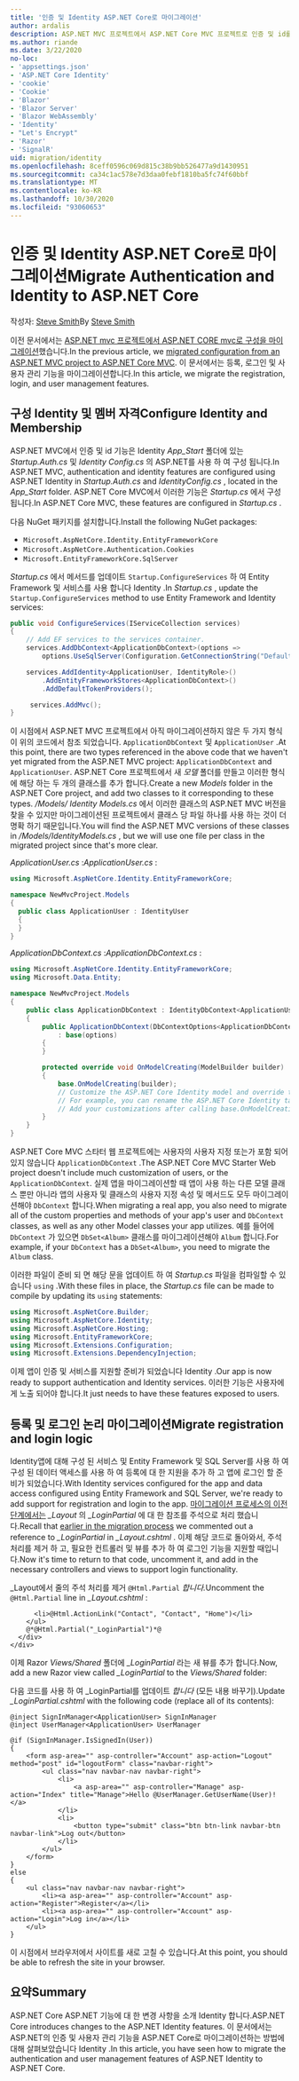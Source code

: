 ```yaml
---
title: '인증 및 Identity ASP.NET Core로 마이그레이션'
author: ardalis
description: ASP.NET MVC 프로젝트에서 ASP.NET Core MVC 프로젝트로 인증 및 id를 마이그레이션하는 방법에 대해 알아봅니다.
ms.author: riande
ms.date: 3/22/2020
no-loc:
- 'appsettings.json'
- 'ASP.NET Core Identity'
- 'cookie'
- 'Cookie'
- 'Blazor'
- 'Blazor Server'
- 'Blazor WebAssembly'
- 'Identity'
- "Let's Encrypt"
- 'Razor'
- 'SignalR'
uid: migration/identity
ms.openlocfilehash: 8ceff0596c069d815c38b9bb526477a9d1430951
ms.sourcegitcommit: ca34c1ac578e7d3daa0febf1810ba5fc74f60bbf
ms.translationtype: MT
ms.contentlocale: ko-KR
ms.lasthandoff: 10/30/2020
ms.locfileid: "93060653"
---
```

# <a name="migrate-authentication-and-no-locidentity-to-aspnet-core"></a><span data-ttu-id="39b1a-103">인증 및 Identity ASP.NET Core로 마이그레이션</span><span class="sxs-lookup"><span data-stu-id="39b1a-103">Migrate Authentication and Identity to ASP.NET Core</span></span>

<span data-ttu-id="39b1a-104">작성자: [Steve Smith](https://ardalis.com/)</span><span class="sxs-lookup"><span data-stu-id="39b1a-104">By [Steve Smith](https://ardalis.com/)</span></span>

<span data-ttu-id="39b1a-105">이전 문서에서는 [ASP.NET mvc 프로젝트에서 ASP.NET CORE mvc로 구성을 마이그레이션](xref:migration/configuration)했습니다.</span><span class="sxs-lookup"><span data-stu-id="39b1a-105">In the previous article, we [migrated configuration from an ASP.NET MVC project to ASP.NET Core MVC](xref:migration/configuration).</span></span> <span data-ttu-id="39b1a-106">이 문서에서는 등록, 로그인 및 사용자 관리 기능을 마이그레이션합니다.</span><span class="sxs-lookup"><span data-stu-id="39b1a-106">In this article, we migrate the registration, login, and user management features.</span></span>

## <a name="configure-no-locidentity-and-membership"></a><span data-ttu-id="39b1a-107">구성 Identity 및 멤버 자격</span><span class="sxs-lookup"><span data-stu-id="39b1a-107">Configure Identity and Membership</span></span>

<span data-ttu-id="39b1a-108">ASP.NET MVC에서 인증 및 id 기능은 Identity *App_Start* 폴더에 있는 *Startup.Auth.cs* 및 *Identity Config.cs* 의 ASP.NET를 사용 하 여 구성 됩니다.</span><span class="sxs-lookup"><span data-stu-id="39b1a-108">In ASP.NET MVC, authentication and identity features are configured using ASP.NET Identity in *Startup.Auth.cs* and *IdentityConfig.cs* , located in the *App_Start* folder.</span></span> <span data-ttu-id="39b1a-109">ASP.NET Core MVC에서 이러한 기능은 *Startup.cs* 에서 구성 됩니다.</span><span class="sxs-lookup"><span data-stu-id="39b1a-109">In ASP.NET Core MVC, these features are configured in *Startup.cs* .</span></span>

<span data-ttu-id="39b1a-110">다음 NuGet 패키지를 설치합니다.</span><span class="sxs-lookup"><span data-stu-id="39b1a-110">Install the following NuGet packages:</span></span>

* `Microsoft.AspNetCore.Identity.EntityFrameworkCore`
* `Microsoft.AspNetCore.Authentication.Cookies`
* `Microsoft.EntityFrameworkCore.SqlServer`

<span data-ttu-id="39b1a-111">*Startup.cs* 에서 메서드를 업데이트 `Startup.ConfigureServices` 하 여 Entity Framework 및 서비스를 사용 합니다 Identity .</span><span class="sxs-lookup"><span data-stu-id="39b1a-111">In *Startup.cs* , update the `Startup.ConfigureServices` method to use Entity Framework and Identity services:</span></span>

```csharp
public void ConfigureServices(IServiceCollection services)
{
    // Add EF services to the services container.
    services.AddDbContext<ApplicationDbContext>(options =>
        options.UseSqlServer(Configuration.GetConnectionString("DefaultConnection")));

    services.AddIdentity<ApplicationUser, IdentityRole>()
        .AddEntityFrameworkStores<ApplicationDbContext>()
        .AddDefaultTokenProviders();

     services.AddMvc();
}
```

<span data-ttu-id="39b1a-112">이 시점에서 ASP.NET MVC 프로젝트에서 아직 마이그레이션하지 않은 두 가지 형식이 위의 코드에서 참조 되었습니다. `ApplicationDbContext` 및 `ApplicationUser` .</span><span class="sxs-lookup"><span data-stu-id="39b1a-112">At this point, there are two types referenced in the above code that we haven't yet migrated from the ASP.NET MVC project: `ApplicationDbContext` and `ApplicationUser`.</span></span> <span data-ttu-id="39b1a-113">ASP.NET Core 프로젝트에서 새 *모델* 폴더를 만들고 이러한 형식에 해당 하는 두 개의 클래스를 추가 합니다.</span><span class="sxs-lookup"><span data-stu-id="39b1a-113">Create a new *Models* folder in the ASP.NET Core project, and add two classes to it corresponding to these types.</span></span> <span data-ttu-id="39b1a-114">*/Models/ Identity Models.cs* 에서 이러한 클래스의 ASP.NET MVC 버전을 찾을 수 있지만 마이그레이션된 프로젝트에서 클래스 당 파일 하나를 사용 하는 것이 더 명확 하기 때문입니다.</span><span class="sxs-lookup"><span data-stu-id="39b1a-114">You will find the ASP.NET MVC versions of these classes in */Models/IdentityModels.cs* , but we will use one file per class in the migrated project since that's more clear.</span></span>

<span data-ttu-id="39b1a-115">*ApplicationUser.cs* :</span><span class="sxs-lookup"><span data-stu-id="39b1a-115">*ApplicationUser.cs* :</span></span>

```csharp
using Microsoft.AspNetCore.Identity.EntityFrameworkCore;

namespace NewMvcProject.Models
{
  public class ApplicationUser : IdentityUser
  {
  }
}
```

<span data-ttu-id="39b1a-116">*ApplicationDbContext.cs* :</span><span class="sxs-lookup"><span data-stu-id="39b1a-116">*ApplicationDbContext.cs* :</span></span>

```csharp
using Microsoft.AspNetCore.Identity.EntityFrameworkCore;
using Microsoft.Data.Entity;

namespace NewMvcProject.Models
{
    public class ApplicationDbContext : IdentityDbContext<ApplicationUser>
    {
        public ApplicationDbContext(DbContextOptions<ApplicationDbContext> options)
            : base(options)
        {
        }

        protected override void OnModelCreating(ModelBuilder builder)
        {
            base.OnModelCreating(builder);
            // Customize the ASP.NET Core Identity model and override the defaults if needed.
            // For example, you can rename the ASP.NET Core Identity table names and more.
            // Add your customizations after calling base.OnModelCreating(builder);
        }
    }
}
```

<span data-ttu-id="39b1a-117">ASP.NET Core MVC 스타터 웹 프로젝트에는 사용자의 사용자 지정 또는가 포함 되어 있지 않습니다 `ApplicationDbContext` .</span><span class="sxs-lookup"><span data-stu-id="39b1a-117">The ASP.NET Core MVC Starter Web project doesn't include much customization of users, or the `ApplicationDbContext`.</span></span> <span data-ttu-id="39b1a-118">실제 앱을 마이그레이션할 때 앱이 사용 하는 다른 모델 클래스 뿐만 아니라 앱의 사용자 및 클래스의 사용자 지정 속성 및 메서드도 모두 마이그레이션해야 `DbContext` 합니다.</span><span class="sxs-lookup"><span data-stu-id="39b1a-118">When migrating a real app, you also need to migrate all of the custom properties and methods of your app's user and `DbContext` classes, as well as any other Model classes your app utilizes.</span></span> <span data-ttu-id="39b1a-119">예를 들어에 `DbContext` 가 있으면 `DbSet<Album>` 클래스를 마이그레이션해야 `Album` 합니다.</span><span class="sxs-lookup"><span data-stu-id="39b1a-119">For example, if your `DbContext` has a `DbSet<Album>`, you need to migrate the `Album` class.</span></span>

<span data-ttu-id="39b1a-120">이러한 파일이 준비 되 면 해당 문을 업데이트 하 여 *Startup.cs* 파일을 컴파일할 수 있습니다 `using` .</span><span class="sxs-lookup"><span data-stu-id="39b1a-120">With these files in place, the *Startup.cs* file can be made to compile by updating its `using` statements:</span></span>

```csharp
using Microsoft.AspNetCore.Builder;
using Microsoft.AspNetCore.Identity;
using Microsoft.AspNetCore.Hosting;
using Microsoft.EntityFrameworkCore;
using Microsoft.Extensions.Configuration;
using Microsoft.Extensions.DependencyInjection;
```

<span data-ttu-id="39b1a-121">이제 앱이 인증 및 서비스를 지원할 준비가 되었습니다 Identity .</span><span class="sxs-lookup"><span data-stu-id="39b1a-121">Our app is now ready to support authentication and Identity services.</span></span> <span data-ttu-id="39b1a-122">이러한 기능은 사용자에 게 노출 되어야 합니다.</span><span class="sxs-lookup"><span data-stu-id="39b1a-122">It just needs to have these features exposed to users.</span></span>

## <a name="migrate-registration-and-login-logic"></a><span data-ttu-id="39b1a-123">등록 및 로그인 논리 마이그레이션</span><span class="sxs-lookup"><span data-stu-id="39b1a-123">Migrate registration and login logic</span></span>

<span data-ttu-id="39b1a-124">Identity앱에 대해 구성 된 서비스 및 Entity Framework 및 SQL Server를 사용 하 여 구성 된 데이터 액세스를 사용 하 여 등록에 대 한 지원을 추가 하 고 앱에 로그인 할 준비가 되었습니다.</span><span class="sxs-lookup"><span data-stu-id="39b1a-124">With Identity services configured for the app and data access configured using Entity Framework and SQL Server, we're ready to add support for registration and login to the app.</span></span> <span data-ttu-id="39b1a-125">[마이그레이션 프로세스의 이전 단계에서는](xref:migration/mvc#migrate-the-layout-file) *_Layout* 의 *_LoginPartial* 에 대 한 참조를 주석으로 처리 했습니다.</span><span class="sxs-lookup"><span data-stu-id="39b1a-125">Recall that [earlier in the migration process](xref:migration/mvc#migrate-the-layout-file) we commented out a reference to *_LoginPartial* in *_Layout.cshtml* .</span></span> <span data-ttu-id="39b1a-126">이제 해당 코드로 돌아와서, 주석 처리를 제거 하 고, 필요한 컨트롤러 및 뷰를 추가 하 여 로그인 기능을 지원할 때입니다.</span><span class="sxs-lookup"><span data-stu-id="39b1a-126">Now it's time to return to that code, uncomment it, and add in the necessary controllers and views to support login functionality.</span></span>

<span data-ttu-id="39b1a-127">_Layout에서 줄의 주석 처리를 제거 `@Html.Partial` *합니다.*</span><span class="sxs-lookup"><span data-stu-id="39b1a-127">Uncomment the `@Html.Partial` line in *_Layout.cshtml* :</span></span>

```cshtml
      <li>@Html.ActionLink("Contact", "Contact", "Home")</li>
    </ul>
    @*@Html.Partial("_LoginPartial")*@
  </div>
</div>
```

<span data-ttu-id="39b1a-128">이제 Razor *Views/Shared* 폴더에 *_LoginPartial* 라는 새 뷰를 추가 합니다.</span><span class="sxs-lookup"><span data-stu-id="39b1a-128">Now, add a new Razor view called *_LoginPartial* to the *Views/Shared* folder:</span></span>

<span data-ttu-id="39b1a-129">다음 코드를 사용 하 여 _LoginPartial를 업데이트 *합니다* (모든 내용 바꾸기).</span><span class="sxs-lookup"><span data-stu-id="39b1a-129">Update *_LoginPartial.cshtml* with the following code (replace all of its contents):</span></span>

```cshtml
@inject SignInManager<ApplicationUser> SignInManager
@inject UserManager<ApplicationUser> UserManager

@if (SignInManager.IsSignedIn(User))
{
    <form asp-area="" asp-controller="Account" asp-action="Logout" method="post" id="logoutForm" class="navbar-right">
        <ul class="nav navbar-nav navbar-right">
            <li>
                <a asp-area="" asp-controller="Manage" asp-action="Index" title="Manage">Hello @UserManager.GetUserName(User)!</a>
            </li>
            <li>
                <button type="submit" class="btn btn-link navbar-btn navbar-link">Log out</button>
            </li>
        </ul>
    </form>
}
else
{
    <ul class="nav navbar-nav navbar-right">
        <li><a asp-area="" asp-controller="Account" asp-action="Register">Register</a></li>
        <li><a asp-area="" asp-controller="Account" asp-action="Login">Log in</a></li>
    </ul>
}
```

<span data-ttu-id="39b1a-130">이 시점에서 브라우저에서 사이트를 새로 고칠 수 있습니다.</span><span class="sxs-lookup"><span data-stu-id="39b1a-130">At this point, you should be able to refresh the site in your browser.</span></span>

## <a name="summary"></a><span data-ttu-id="39b1a-131">요약</span><span class="sxs-lookup"><span data-stu-id="39b1a-131">Summary</span></span>

<span data-ttu-id="39b1a-132">ASP.NET Core ASP.NET 기능에 대 한 변경 사항을 소개 Identity 합니다.</span><span class="sxs-lookup"><span data-stu-id="39b1a-132">ASP.NET Core introduces changes to the ASP.NET Identity features.</span></span> <span data-ttu-id="39b1a-133">이 문서에서는 ASP.NET의 인증 및 사용자 관리 기능을 ASP.NET Core로 마이그레이션하는 방법에 대해 살펴보았습니다 Identity .</span><span class="sxs-lookup"><span data-stu-id="39b1a-133">In this article, you have seen how to migrate the authentication and user management features of ASP.NET Identity to ASP.NET Core.</span></span>
